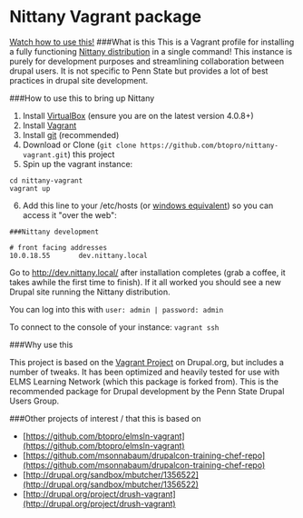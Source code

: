 Nittany Vagrant package
==============
[Watch how to use this!](https://www.youtube.com/watch?v=ZeuDKzs6sj0&list=PLJQupiji7J5fygec37Wd-gAbpMj8c5A_C)
###What is this
This is a Vagrant profile for installing a fully functioning [Nittany distribution](https://github.com/btopro/nittany) in a single command!  This instance is purely for development purposes and streamlining collaboration between drupal users.  It is not specific to Penn State but provides a lot of best practices in drupal site development.

###How to use this to bring up Nittany
1. Install [VirtualBox](https://www.virtualbox.org/wiki/Downloads) (ensure you are on the latest version 4.0.8+)
2. Install [Vagrant](http://www.vagrantup.com/downloads.html)
3. Install [git](http://git-scm.com/downloads) (recommended)
4. Download or Clone (`git clone https://github.com/btopro/nittany-vagrant.git`) this project
5. Spin up the vagrant instance:
```
cd nittany-vagrant
vagrant up
```
6. Add this line to your /etc/hosts (or [windows equivalent](http://www.howtogeek.com/howto/27350/beginner-geek-how-to-edit-your-hosts-file/)) so you can access it "over the web":

```
###Nittany development

# front facing addresses
10.0.18.55       dev.nittany.local
```

Go to http://dev.nittany.local/ after installation completes (grab a coffee, it takes awhile the first time to finish).  If it all worked you should see a new Drupal site running the Nittany distribution.

You can log into this with `user: admin | password: admin`

To connect to the console of your instance: `vagrant ssh`

###Why use this

This project is based on the [Vagrant Project](http://drupal.org/project/vagrant) on Drupal.org, but includes a number of tweaks.  It has been optimized and heavily tested for use with ELMS Learning Network (which this package is forked from). This is the recommended package for Drupal development by the Penn State Drupal Users Group.

###Other projects of interest / that this is based on
*  [https://github.com/btopro/elmsln-vagrant](https://github.com/btopro/elmsln-vagrant)
*  [https://github.com/msonnabaum/drupalcon-training-chef-repo](https://github.com/msonnabaum/drupalcon-training-chef-repo)
*  [http://drupal.org/sandbox/mbutcher/1356522](http://drupal.org/sandbox/mbutcher/1356522)
*  [http://drupal.org/project/drush-vagrant](http://drupal.org/project/drush-vagrant)
